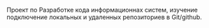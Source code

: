 Проект по Разработке кода информационнах систем, изучение подключение локальных и удаленных репозиториев в Git/github.
